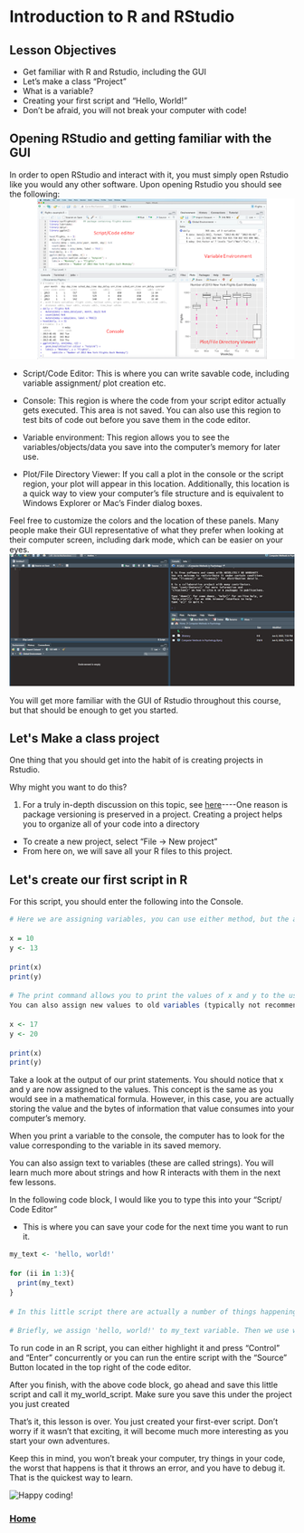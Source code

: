 # Introduction to R and RStudio
## Lesson Objectives
* Get familiar with R and Rstudio, including the GUI
* Let’s make a class “Project”
* What is a variable?
* Creating your first script and “Hello, World!”
* Don’t be afraid, you will not break your computer with code!

## Opening RStudio and getting familiar with the GUI
In order to open RStudio and interact with it, you must simply open Rstudio like you would any other software. 
Upon opening Rstudio you should see the following:
<img src="rstudio_gui.png" class="inline"/>
* Script/Code Editor: This is where you can write savable code, including variable assignment/ plot creation etc.

* Console: This region is where the code from your script editor actually gets executed. This area is not saved. You can also use this region to test bits of code out before you save them in the code editor.

* Variable environment: This region allows you to see the variables/objects/data you save into the computer’s memory for later use.

* Plot/File Directory Viewer: If you call a plot in the console or the script region, your plot will appear in this location. Additionally, this location is a quick way to view your computer’s file structure and is equivalent to Windows Explorer or Mac’s Finder dialog boxes.

Feel free to customize the colors and the location of these panels. Many people make their GUI representative of what they prefer when looking at their computer screen, including dark mode, which can be easier on your eyes.
<img src="dark_rstudio.png" class="inline"/>


You will get more familiar with the GUI of Rstudio throughout this course, but that should be enough to get you started.


## Let's Make a class project

One thing that you should get into the habit of is creating projects in Rstudio. 

Why might you want to do this? 
1. For a truly in-depth discussion on this topic, see [here](https://r4ds.had.co.nz/workflow-projects.html)----One reason is package versioning is preserved in a project. Creating a project helps you to organize all of your code into a directory
* To create a new project, select “File → New project”
* From here on, we will save all your R files to this project.

## Let's create our first script in R
For this script, you should enter the following into the Console.
```R
# Here we are assigning variables, you can use either method, but the accepted method in R is to use y <- 13 —a shortcut for this symbol can be used by concurrently pressing the “alt” and “-” symbols (no quotes needed).

x = 10
y <- 13

print(x)
print(y)

# The print command allows you to print the values of x and y to the user (in this case, you).
You can also assign new values to old variables (typically not recommended as this can get confusing quickly).

x <- 17
y <- 20

print(x)
print(y)
```
Take a look at the output of our print statements. You should notice that x and y are now assigned to the values. This concept is the same as you would see in a mathematical formula. However, in this case, you are actually storing the value and the bytes of information that value consumes into your computer’s memory.

When you print a variable to the console, the computer has to look for the value corresponding to the variable in its saved memory.

You can also assign text to variables (these are called strings). You will learn much more about strings and how R interacts with them in the next few lessons.

In the following code block, I would like you to type this into your “Script/ Code Editor”
* This is where you can save your code for the next time you want to run it.

```R
my_text <- 'hello, world!'

for (ii in 1:3){
  print(my_text)
}

# In this little script there are actually a number of things happening. We will talk more about each of these steps when we talk about information flow. But it's good to see this kind of code early and often.

# Briefly, we assign 'hello, world!' to my_text variable. Then we use what is called an iterator and a for loop to loop over a range of iterators 1:3 i.e. you can read this as "1 to 3" and then it simply prints my_text the number of times the loop iterates. In this case, it will print the contents of my_text 3 times. 
```

To run code in an R script, you can either highlight it and press “Control” and “Enter” concurrently or you can run the entire script with the “Source” Button located in the top right of the code editor.


After you finish, with the above code block, go ahead and save this little script and call it my_world_script. Make sure you save this under the project you just created



That’s it, this lesson is over. You just created your first-ever script. Don’t worry if it wasn’t that exciting, it will become much more interesting as you start your own adventures. 

Keep this in mind, you won’t break your computer, try things in your code, the worst that happens is that it throws an error, and you have to debug it. That is the quickest way to learn. 

![Happy coding!](https://media.giphy.com/media/26ufdipQqU2lhNA4g/giphy.gif)


### [Home](https://bdeck8317.github.io/compPsy.github.io/)
